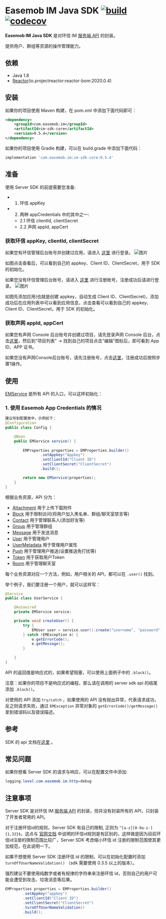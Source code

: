 # Easemob IM Java SDK [![build](https://github.com/easemob/easemob-im-server-sdk/workflows/Build/badge.svg)](https://github.com/easemob/easemob-im-server-sdk/actions) [![codecov](https://codecov.io/gh/easemob/easemob-im-server-sdk/branch/master/graph/badge.svg)](https://codecov.io/gh/easemob/easemob-im-server-sdk)

**Easemob IM Java SDK** 是对环信 IM [服务端 API](http://docs-im.easemob.com/im/server/ready/intro) 的封装。

提供用户、群组等资源的操作管理能力。

## 依赖

- Java 1.8
- [Reactor](https://projectreactor.io)(io.projectreactor:reactor-bom:2020.0.4)

## 安装

如果你的项目使用 Maven 构建，在 pom.xml 中添加下面代码即可：

``` xml
<dependency>
    <groupId>com.easemob.im</groupId>
    <artifactId>im-sdk-core</artifactId>
    <version>0.5.4</version>
</dependency>
```

如果你的项目使用 Gradle 构建，可以在 build.grade 中添加下面代码：

``` gradle
implementation 'com.easemob.im:im-sdk-core:0.5.4'
```

## 准备
使用 Server SDK 的前提需要您准备:
* 1. 环信 appKey
* 2. 两种 appCredentials 中的其中之一:
    - 2.1 环信 clientId, clientSecret
    - 2.2 声网 appId, appCert

### 获取环信 appKey, clientId, clientSecret

如果您有环信管理后台账号并创建过应用，请进入 [这里](https://console.easemob.com/user/login) 进行登录。
![图片](https://user-images.githubusercontent.com/15087647/114996679-a34cb980-9ed1-11eb-89ae-a22c1af7d69d.png)

如图点击查看后，可以看到自己的 appkey、Client ID、ClientSecret，用于 SDK 的初始化。

如果您没有环信管理后台账号，请进入 [这里](https://console.easemob.com/user/register) 进行注册账号，注册成功后请进行登录。
![图片](https://user-images.githubusercontent.com/15087647/114997381-59180800-9ed2-11eb-968a-a29406c78021.png)

如图先添加应用(也就是创建 appkey，自动生成 Client ID、ClientSecret)，添加成功后在应用列表中可以看到应用信息，点击查看可以看到自己的 appkey、Client ID、ClientSecret，用于 SDK 的初始化。

### 获取声网 appId, appCert

如果您有声网 Console 后台账号并创建过项目，请先登录声网 Console  后台，点击[这里](https://sso.agora.io/cn/login/)，然后到"项目列表" -> 找到自己的项目点击"编辑"图标后，即可看到 App ID、APP 证书。

如果您没有声网Console后台账号，请先注册账号，点击[这里](https://sso.agora.io/cn/v4/signup)，注册成功后按照步骤1操作。


## 使用

[EMService](https://easemob.github.io/easemob-im-server-sdk/com/easemob/im/server/EMService.html) 是所有 API 的入口，可以这样初始化：

### 1. 使用 Easemob App Credentials 的情况
``` java
建议写到配置类中，示例如下：
@Configuration
public class Config {

    @Bean
    public EMService service() {
        
        EMProperties properties = EMProperties.builder()
                .setAppkey("Appkey")
                .setClientId("Client ID")
                .setClientSecret("ClientSecret")
                .build();

        return new EMService(properties);
    }
}
```

根据业务资源，API 分为：

- [Attachment](https://easemob.github.io/easemob-im-server-sdk/com/easemob/im/server/api/attachment/AttachmentApi.html)
  用于上传下载附件
- [Block](https://easemob.github.io/easemob-im-server-sdk/com/easemob/im/server/api/block/BlockApi.html)
  用于限制访问(将用户加入黑名单、群组/聊天室禁言等)
- [Contact](https://easemob.github.io/easemob-im-server-sdk/com/easemob/im/server/api/contact/ContactApi.html)
  用于管理联系人(添加好友等)
- [Group](https://easemob.github.io/easemob-im-server-sdk/com/easemob/im/server/api/group/GroupApi.html)
  用于管理群组
- [Message](https://easemob.github.io/easemob-im-server-sdk/com/easemob/im/server/api/message/MessageApi.html)
  用于发送消息
- [User](https://easemob.github.io/easemob-im-server-sdk/com/easemob/im/server/api/user/UserApi.html)
  用于管理用户
- [UserMetadata](https://easemob.github.io/easemob-im-server-sdk/com/easemob/im/server/api/metadata/MetadataApi.html)
  用于管理用户属性
- [Push](https://easemob.github.io/easemob-im-server-sdk/com/easemob/im/server/api/push/PushApi.html)
  用于管理用户推送(设置推送免打扰等)  
- [Token](https://easemob.github.io/easemob-im-server-sdk/com/easemob/im/server/api/token/TokenApi.html)
  用于获取用户Token
- [Room](https://easemob.github.io/easemob-im-server-sdk/com/easemob/im/server/api/room/RoomApi.html)
  用于管理聊天室

每个业务资源对应一个方法，例如，用户相关的 API，都可以在 `.user()` 找到。

举个例子，我们要注册一个用户，就可以这样写：

``` java
@Service
public class UserService {

    @Autowired
    private EMService service;

    private void createUser() {
        try {
            EMUser user = service.user().create("username", "password").block();
        } catch (EMException e) {
            e.getErrorCode();
            e.getMessage();
        }
        
    }
}
```

API 的返回值是响应式的，如果希望阻塞，可以使用上面例子中的 `.block()`。

注意：如果你的项目不是响应式的编程，那么请在调用的 server sdk api 的结尾添加 `.block()`。

对使用的 API 添加 `try/catch` ，如果使用的 API 没有抛出异常，代表请求成功，反之则请求失败，通过 `EMException` 异常对象的 `getErrorCode()/getMessage()` 拿到错误码以及错误描述。

## 参考

SDK 的 api 文档在[这里](https://easemob.github.io/easemob-im-server-sdk/) 。

## 常见问题
如果你想看 Server SDK 的请求与响应，可以在配置文件中添加:
``` java
logging.level.com.easemob.im.http=debug
```

## 注意事项

Server SDK 是对环信 IM [服务端 API](http://docs-im.easemob.com/im/server/ready/intro) 的封装，但并没有封装所有的 API，只封装了开发者常用的 API。

对于注册环信id的规则，Server SDK 有自己的限制, 正则为 `^[a-z][0-9a-z-]{1,32}$`，这点与 [官网文档](https://docs-im.easemob.com/im/server/ready/user#%E7%8E%AF%E4%BF%A1_id_%E4%BD%BF%E7%94%A8%E8%A7%84%E5%88%99) 中说明的环信id规则是有区别的，这样做是因为目前环信id注册的限制范围比较广，Server SDK 考虑缩小环信 id 注册的限制范围使其更加规范，在此说明一下。

如果不想使用 Server SDK 注册环信 id 的限制，可以在初始化配置时添加 `turnOffUserNameValidation()` （sdk 需要使用 0.3.5 以上的版本）。

强烈建议不要使用纯数字或者有规律的字符串来注册环信 id，否则自己的用户可能会遭受到攻击、垃圾消息等后果。
``` java
EMProperties properties = EMProperties.builder()
        .setAppkey("appkey")
        .setClientId("Client ID")
        .setClientSecret("ClientSecret")
        .turnOffUserNameValidation()
        .build();
```


